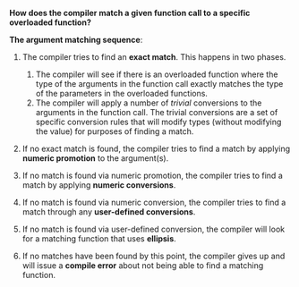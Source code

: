 **How does the compiler match a given function call to a specific overloaded function?**

**The argument matching sequence**:
1. The compiler tries to find an **exact match**. This happens in two phases.
    1. The compiler will see if there is an overloaded function where the type of the arguments in the function call exactly matches the type of the parameters in the overloaded functions. 
    2. The compiler will apply a number of *trivial* conversions to the arguments in the function call. The trivial conversions are a set of specific conversion rules that will modify types (without modifying the value) for purposes of finding a match.

2. If no exact match is found, the compiler tries to find a match by applying **numeric promotion** to the argument(s).

3. If no match is found via numeric promotion, the compiler tries to find a match by applying **numeric conversions**.

4. If no match is found via numeric conversion, the compiler tries to find a match through any **user-defined conversions**.

5. If no match is found via user-defined conversion, the compiler will look for a matching function that uses **ellipsis**.

6. If no matches have been found by this point, the compiler gives up and will issue a **compile error** about not being able to find a matching function.
